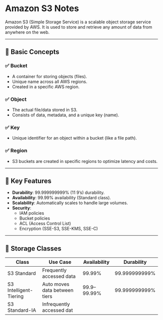 # Amazon S3 Notes

Amazon S3 (Simple Storage Service) is a scalable object storage service provided by AWS. It is used to store and retrieve any amount of data from anywhere on the web.

---

## 🔹 Basic Concepts

### ✅ Bucket
- A container for storing objects (files).
- Unique name across all AWS regions.
- Created in a specific AWS region.

### ✅ Object
- The actual file/data stored in S3.
- Consists of data, metadata, and a unique key (name).

### ✅ Key
- Unique identifier for an object within a bucket (like a file path).

### ✅ Region
- S3 buckets are created in specific regions to optimize latency and costs.

---

## 🔹 Key Features

- **Durability**: 99.999999999% (11 9’s) durability.
- **Availability**: 99.99% availability (Standard class).
- **Scalability**: Automatically scales to handle large volumes.
- **Security**:
  - IAM policies
  - Bucket policies
  - ACL (Access Control List)
  - Encryption (SSE-S3, SSE-KMS, SSE-C)

---

## 🔹 Storage Classes

| Class                 | Use Case                             | Availability | Durability       |
|----------------------|--------------------------------------|--------------|------------------|
| S3 Standard          | Frequently accessed data             | 99.99%       | 99.999999999%    |
| S3 Intelligent-Tiering| Auto moves data between tiers       | 99.9–99.99%  | 99.999999999%    |
| S3 Standard-IA       | Infrequently accessed dat
